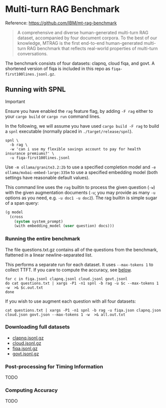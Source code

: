 # Multi-turn RAG Benchmark

Reference: https://github.com/IBM/mt-rag-benchmark

> A comprehensive and diverse human-generated multi-turn RAG dataset,
> accompanied by four document corpora. To the best of our knowledge,
> MTRAG is the first end-to-end human-generated multi-turn RAG
> benchmark that reflects real-world properties of multi-turn
> conversations.

The benchmark consists of four datasets: clapnq, cloud fiqa, and
govt. A shortened version of fiqa is included in this repo as
`fiqa-first100lines.jsonl.gz`.

## Running with SPNL

> [!IMPORTANT]
> Ensure you have enabled the `rag` feature flag, by adding `-F rag`
> either to your `cargo build` or `cargo run` command lines.

In the following, we will assume you have used `cargo build -F rag` to
build a `spnl` executable (normally placed in
`./target/release/spnl`).

```shell
spnl \
  -b rag \
  -w 'can i use my flexible savings account to pay for health insurance premiums?' \
  -u fiqa-first100lines.jsonl
```

Use `-m ollama/granite3.2:2b` to use a specified completion model and
`-e ollama/mxbai-embed-large:335m` to use a specified embedding model
(both settings have reasonable default values).

This command line uses the `rag` builtin to process the given question
(`-w`) with the given augmentation documents (`-u`; you may provide as
many `-u` options as you need, e.g. `-u doc1 -u doc2`). The rag
builtin is simple sugar of a span query:

```lisp
(g model
  (cross
    (system system_prompt)
    (with embedding_model (user question) docs)))
```

### Running the entire benchmark

The file questions.txt.gz contains all of the questions from the
benchmark, flattened in a linear newline-separated list. 

This performs a separate run for each dataset. It uses `--max-tokens
1` to collect TTFT. If you care to compute the accuracy, see
[below](#computing-accuracy).

```shell
for c in fiqa.jsonl clapnq.jsonl cloud.jsonl govt.jsonl
do cat questions.txt | xargs -P1 -n1 spnl -b rag -u $c --max-tokens 1 -w  >& $c.out.txt
done
```

If you wish to use augment each question with all four datasets:

```shell
cat questions.txt | xargs -P1 -n1 spnl -b rag -u fiqa.json clapnq.json cloud.json govt.json --max-tokens 1 -w  >& all.out.txt
```

### Downloading full datasets

- [clapnq.jsonl.gz](https://mtrag.s3.us-east.cloud-object-storage.appdomain.cloud/clapnq.jsonl.gz)
- [cloud.jsonl.gz](https://mtrag.s3.us-east.cloud-object-storage.appdomain.cloud/cloud.jsonl.gz)
- [fiqa.jsonl.gz](https://mtrag.s3.us-east.cloud-object-storage.appdomain.cloud/fiqa.jsonl.gz)
- [govt.jsonl.gz](https://mtrag.s3.us-east.cloud-object-storage.appdomain.cloud/govt.jsonl.gz)

### Post-processing for Timing Information

TODO

### Computing Accuracy

TODO
